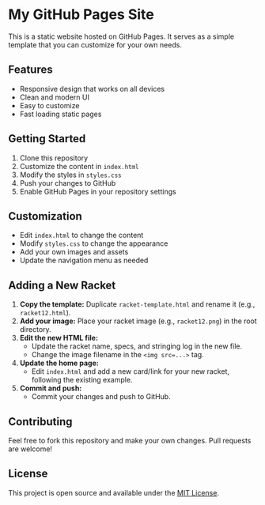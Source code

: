 # My GitHub Pages Site

This is a static website hosted on GitHub Pages. It serves as a simple template that you can customize for your own needs.

## Features

- Responsive design that works on all devices
- Clean and modern UI
- Easy to customize
- Fast loading static pages

## Getting Started

1. Clone this repository
2. Customize the content in `index.html`
3. Modify the styles in `styles.css`
4. Push your changes to GitHub
5. Enable GitHub Pages in your repository settings

## Customization

- Edit `index.html` to change the content
- Modify `styles.css` to change the appearance
- Add your own images and assets
- Update the navigation menu as needed

## Adding a New Racket

1. **Copy the template:** Duplicate `racket-template.html` and rename it (e.g., `racket12.html`).
2. **Add your image:** Place your racket image (e.g., `racket12.png`) in the root directory.
3. **Edit the new HTML file:**
    - Update the racket name, specs, and stringing log in the new file.
    - Change the image filename in the `<img src=...>` tag.
4. **Update the home page:**
    - Edit `index.html` and add a new card/link for your new racket, following the existing example.
5. **Commit and push:**
    - Commit your changes and push to GitHub.

## Contributing

Feel free to fork this repository and make your own changes. Pull requests are welcome!

## License

This project is open source and available under the [MIT License](LICENSE). 